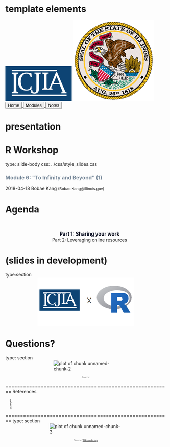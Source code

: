 # template elements
<div class="header"></div>
<div class="footer"></div>
<img src="../images/icjia.png" class="logo"></img>
<img src="../images/il_seal.gif" class="seal"></img>
<div class="buttons">
<a href="../index.html">
  <button type="button">Home</button>
</a>
<a href="../modules.html">
  <button type="button">Modules</button>
</a>
<a href="../notes/module6_notes1.html">
  <button type="button">Notes</button>
</a>
</div>


# presentation
R Workshop
========================================================
type: slide-body
css: ../css/style_slides.css
<h3 style="color: #789">Module 6: "To Infinity and Beyond" (1)</h3>  
2018-04-18  
Bobae Kang  
<small>(Bobae.Kang@illinois.gov)</small>  


Agenda
========================================================
<div style="text-align:center; margin-top:10%;">
<ul style="list-style: none">
<li style="color: #00061a; font-size: 1.1em; font-weight:700">
  Part 1: Sharing your work</li>
<li>
  Part 2: Leveraging online resources</li>
</div>


(slides in development)
========================================================
type:section
<img src="../images/icjia-x-r.png" title="plot of chunk unnamed-chunk-1" alt="plot of chunk unnamed-chunk-1" width="60%" style="display: block; margin: auto; box-shadow: none;" />


Questions?
========================================================
type: section
<img src="" title="plot of chunk unnamed-chunk-2" alt="plot of chunk unnamed-chunk-2" width="40%" style="display: block; margin: auto; box-shadow: none;" />
<p style="font-size:0.5em; text-align:center; color: #777;">
Source: <a href=""></a>
</p>


========================================================
References
<ul style="font-size: 0.6em; list-style-type:none">
  <li><a href="#">1</a></li>
  <li><a href="#">2</a></li>
  <li><a href="#">3</a></li>
  <li><a href="#"></a></li>
</ul>


========================================================
type: section
<img src="https://upload.wikimedia.org/wikipedia/commons/thumb/e/e3/Ic_pause_circle_outline_48px.svg/2000px-Ic_pause_circle_outline_48px.svg.png" title="plot of chunk unnamed-chunk-3" alt="plot of chunk unnamed-chunk-3" width="45%" style="display: block; margin: auto; box-shadow: none;" />
<p style="font-size:0.5em; text-align:center; color: #777;">
Source: <a href="https://www.wikimedia.org">Wikimedia.org</a>
</p>
